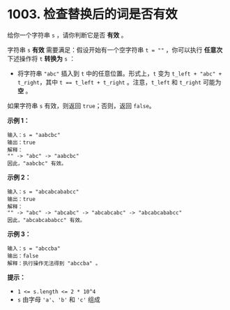 # 1003. 检查替换后的词是否有效

给你一个字符串 `s` ，请你判断它是否 **有效** 。

字符串 `s` **有效** 需要满足：假设开始有一个空字符串 `t = ""` ，你可以执行 **任意次** 下述操作将 `t` **转换为** `s` ：

- 将字符串 `"abc"` 插入到 `t` 中的任意位置。形式上，`t` 变为 `t_left + "abc" + t_right`，其中 `t == t_left + t_right` 。注意，`t_left` 和 `t_right` 可能为 **空** 。

如果字符串 `s` 有效，则返回 `true`；否则，返回 `false`。

**示例 1：**

```()
输入：s = "aabcbc"
输出：true
解释：
"" -> "abc" -> "aabcbc"
因此，"aabcbc" 有效。
```

**示例 2：**

```()
输入：s = "abcabcababcc"
输出：true
解释：
"" -> "abc" -> "abcabc" -> "abcabcabc" -> "abcabcababcc"
因此，"abcabcababcc" 有效。
```

**示例 3：**

```()
输入：s = "abccba"
输出：false
解释：执行操作无法得到 "abccba" 。
```

**提示：**

- `1 <= s.length <= 2 * 10^4`
- `s` 由字母 `'a'`、`'b'` 和 `'c'` 组成
